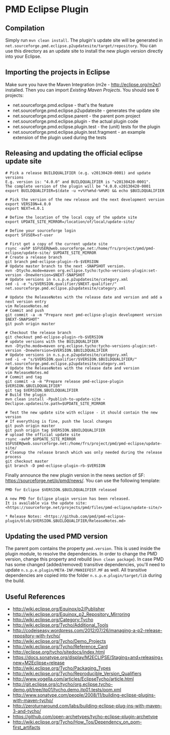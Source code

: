 PMD Eclipse Plugin
==================

Compilation
-----------
Simply run `mvn clean install`. The plugin's update site will be generated in
`net.sourceforge.pmd.eclipse.p2updatesite/target/repository`. You can use this directory as
an update site to install the new plugin version directly into your Eclipse.

Importing the projects in Eclipse
---------------------------------
Make sure you have the Maven Integration (m2e - http://eclipse.org/m2e/) installed. Then you can
import *Existing Maven Projects*.
You should see 6 projects:

* net.sourceforge.pmd.eclipse - that's the feature
* net.sourceforge.pmd.eclipse.p2updatesite - generates the update site
* net.sourceforge.pmd.eclipse.parent - the parent pom project
* net.sourceforge.pmd.eclipse.plugin - the actual plugin code
* net.sourceforge.pmd.eclipse.plugin.test - the (unit) tests for the plugin
* net.sourceforge.pmd.eclipse.plugin.test.fragment - an example extension of the plugin used during the tests


Releasing and updating the official eclipse update site
-------------------------------------------------------

    # Pick a release BUILDQUALIFIER (e.g. v20130420-0001) and update versions
    E.g. version is: "4.0.0" and BUILDQUALIFIER is "v20130420-0001".
    The complete version of the plugin will be "4.0.0.v20130420-0001
    export BUILDQUALIFIER=$(date -u +v%Y%m%d-%H%M) && echo $BUILDQUALIFIER
    
    # Pick the version of the new release and the next development version
    export VERSION=4.0.0
    export NEXT=4.0.1
    
    # Define the location of the local copy of the update site
    export UPDATE_SITE_MIRROR=/location/of/local/update-site/
    
    # Define your sourceforge login
    export SFUSER=sf-user
    
    # First get a copy of the current update site
    rsync -avhP $SFUSER@web.sourceforge.net:/home/frs/project/pmd/pmd-eclipse/update-site/ $UPDATE_SITE_MIRROR
    # Create a release branch
    git branch pmd-eclipse-plugin-rb-$VERSION
    # Update master branch to the next -SNAPSHOT version.
    mvn -Dtycho.mode=maven org.eclipse.tycho:tycho-versions-plugin:set-version -DnewVersion=$NEXT-SNAPSHOT
    # Update versions in n.s.p.e.p2updatesite/category.xml
    sed -i -e "s/$VERSION.qualifier/$NEXT.qualifier/" net.sourceforge.pmd.eclipse.p2updatesite/category.xml
    
    # Update the ReleaseNotes with the release date and version and add a next version entry
    vim ReleaseNotes.md
    # Commit and push
    git commit -a -m "Prepare next pmd-eclipse-plugin development version $NEXT-SNAPSHOT"
    git push origin master
    
    # Checkout the release branch
    git checkout pmd-eclipse-plugin-rb-$VERSION
    # update versions with the BUILDQUALIFIER
    mvn -Dtycho.mode=maven org.eclipse.tycho:tycho-versions-plugin:set-version -DnewVersion=$VERSION.$BUILDQUALIFIER
    # Update versions in n.s.p.e.p2updatesite/category.xml
    sed -i -e "s/$VERSION.qualifier/$VERSION.$BUILDQUALIFIER/" net.sourceforge.pmd.eclipse.p2updatesite/category.xml
    # Update the ReleaseNotes with the release date and version
    vim ReleaseNotes.md
    # Commit and tag
    git commit -a -m "Prepare release pmd-eclipse-plugin $VERSION.$BUILDQUALIFIER"
    git tag $VERSION.$BUILDQUALIFIER
    # Build the plugin
    mvn clean install -Ppublish-to-update-site -Declipse.updatesite.path=$UPDATE_SITE_MIRROR

    # Test the new update site with eclipse - it should contain the new version
    # If everything is fine, push the local changes
    git push origin master
    git push origin tag $VERSION.$BUILDQUALIFIER
    # upload the official update site
    rsync -avhP $UPDATE_SITE_MIRROR $SFUSER@web.sourceforge.net:/home/frs/project/pmd/pmd-eclipse/update-site/
    # Cleanup the release branch which was only needed during the release process
    git checkout master
    git branch -D pmd-eclipse-plugin-rb-$VERSION

Finally announce the new plugin version in the news section of SF: <https://sourceforge.net/p/pmd/news/>.
You can use the following template:

    PMD for Eclipse $VERSION.$BUILDQUALIFIER released
    
    A new PMD for Eclipse plugin version has been released.
    It is available via the update site: <https://sourceforge.net/projects/pmd/files/pmd-eclipse/update-site/>
    
    * Release Notes: <https://github.com/pmd/pmd-eclipse-plugin/blob/$VERSION.$BUILDQUALIFIER/ReleaseNotes.md>





Updating the used PMD version
-----------------------------
The parent pom contains the property `pmd.version`. This is used inside the plugin module, to resolve the dependencies.
In order to change the PMD version, change this property and rebuild (`mvn clean package`). In case PMD has some
changed (added/removed) transitive dependencies, you'll need to update `n.s.p.e.plugin/META-INF/MANIEFEST.MF` as well.
All transitive dependencies are copied into the folder `n.s.p.e.plugin/target/lib` during the build.


Useful References
-----------------

* <http://wiki.eclipse.org/Equinox/p2/Publisher>
* <http://wiki.eclipse.org/Equinox_p2_Repository_Mirroring>
* <http://wiki.eclipse.org/Category:Tycho>
* <http://wiki.eclipse.org/Tycho/Additional_Tools>
* <http://codeiseasy.wordpress.com/2012/07/26/managing-a-p2-release-repository-with-tycho/>
* <http://wiki.eclipse.org/Tycho/Demo_Projects>
* <http://wiki.eclipse.org/Tycho/Reference_Card>
* <http://eclipse.org/tycho/sitedocs/index.html>
* <https://docs.sonatype.org/display/M2ECLIPSE/Staging+and+releasing+new+M2Eclipse+release>
* <http://wiki.eclipse.org/Tycho/Packaging_Types>
* <http://wiki.eclipse.org/Tycho/Reproducible_Version_Qualifiers>
* <http://www.vogella.com/articles/EclipseTycho/article.html>
* <http://git.eclipse.org/c/tycho/org.eclipse.tycho-demo.git/tree/itp01/tycho.demo.itp01.tests/pom.xml>
* <http://www.sonatype.com/people/2008/11/building-eclipse-plugins-with-maven-tycho/>
* <http://zeroturnaround.com/labs/building-eclipse-plug-ins-with-maven-3-and-tycho/>
* <https://github.com/open-archetypes/tycho-eclipse-plugin-archetype>
* <http://wiki.eclipse.org/Tycho/How_Tos/Dependency_on_pom-first_artifacts>
